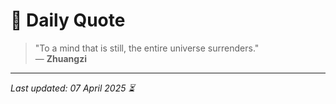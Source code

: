 # 📜 Daily Quote

> "To a mind that is still, the entire universe surrenders."  
> — **Zhuangzi**

---

_Last updated: 07 April 2025 ⏳_
